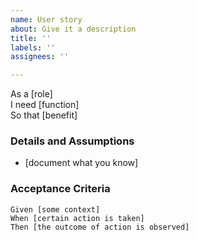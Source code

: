 ```yaml
---
name: User story
about: Give it a description
title: ''
labels: ''
assignees: ''

---
```


As a [role]  
 I need [function]  
 So that [benefit]  
   
 ### Details and Assumptions
 * [document what you know]
   
 ### Acceptance Criteria  
   
 ```gherkin
 Given [some context]
 When [certain action is taken]
 Then [the outcome of action is observed]
